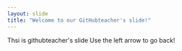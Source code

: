 ```yaml
---
layout: slide
title: "Welcome to our GitHubteacher's slide!"
---
```

Thsi is githubteacher's slide
Use the left arrow to go back!